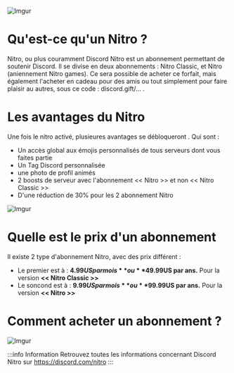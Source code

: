 ![Imgur](https://i.imgur.com/QLl8UZO.jpg)
   
# Qu'est-ce qu'un Nitro ?

Nitro, ou plus couramment Discord Nitro est un abonnement permettant de soutenir Discord. Il se divise en deux abonnements : Nitro Classic, et Nitro (aniennement Nitro games). Ce sera possible de acheter ce forfait, mais également l'acheter en cadeau pour des amis ou tout simplement pour faire plaisir au autres, sous ce code : discord.gift/... . 

# Les avantages du Nitro

Une fois le nitro activé, plusieures avantages se débloqueront . Qui sont :

- Un accès global aux émojis personnalisés de tous serveurs dont vous faites partie
- Un Tag Discord personnalisée
- une photo de profil animés
- 2 boosts de serveur avec l'abonnement << Nitro >> et non << Nitro Classic >>
- D'une réduction de 30% pour les 2 abonnement Nitro

![Imgur](https://i.imgur.com/HJ6WwOJ.png)

# Quelle est le prix d'un abonnement

Il existe 2 type d'abonnement Nitro, avec des prix différent :

- Le premier est à : **4.99$US par mois** ou **49.99$US par ans.** Pour la version **<< Nitro Classic >>**
- Le soncond est à : **9.99$US par mois** ou **99.99$US par ans.** Pour la version **<< Nitro >>**

# Comment acheter un abonnement ?

![Imgur](https://i.imgur.com/svimxvM.gif)


:::info Information Retrouvez toutes les informations concernant Discord Nitro sur https://discord.com/nitro :::
